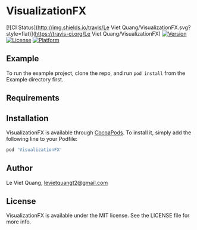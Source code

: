# VisualizationFX

[![CI Status](http://img.shields.io/travis/Le Viet Quang/VisualizationFX.svg?style=flat)](https://travis-ci.org/Le Viet Quang/VisualizationFX)
[![Version](https://img.shields.io/cocoapods/v/VisualizationFX.svg?style=flat)](http://cocoapods.org/pods/VisualizationFX)
[![License](https://img.shields.io/cocoapods/l/VisualizationFX.svg?style=flat)](http://cocoapods.org/pods/VisualizationFX)
[![Platform](https://img.shields.io/cocoapods/p/VisualizationFX.svg?style=flat)](http://cocoapods.org/pods/VisualizationFX)

## Example

To run the example project, clone the repo, and run `pod install` from the Example directory first.

## Requirements

## Installation

VisualizationFX is available through [CocoaPods](http://cocoapods.org). To install
it, simply add the following line to your Podfile:

```ruby
pod 'VisualizationFX'
```

## Author

Le Viet Quang, levietquangt2@gmail.com

## License

VisualizationFX is available under the MIT license. See the LICENSE file for more info.
